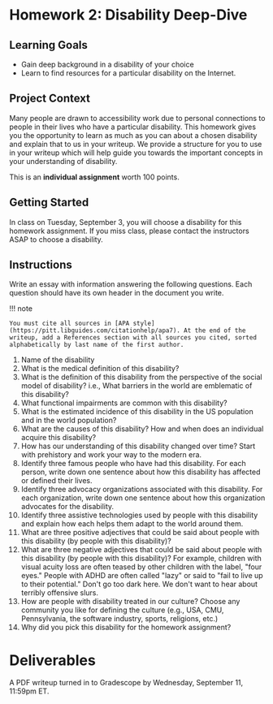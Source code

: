 # Homework 2: Disability Deep-Dive

## Learning Goals

- Gain deep background in a disability of your choice
- Learn to find resources for a particular disability on the Internet.

## Project Context

Many people are drawn to accessibility work due to personal connections to people in their lives who have a particular disability. This homework gives you the opportunity to learn as much as you can 
about a chosen disability and explain that to us in your writeup. We provide a structure for you to use in your writeup which will help guide you towards the important concepts in your understanding of disability.

This is an **individual assignment** worth 100 points.

## Getting Started

In class on Tuesday, September 3, you will choose a disability for this homework assignment. If you miss class, please contact the instructors ASAP to choose a disability.

## Instructions

Write an essay with information answering the following questions. Each question should have its own header in the document you write. 

!!! note 

    You must cite all sources in [APA style](https://pitt.libguides.com/citationhelp/apa7). At the end of the writeup, add a References section with all sources you cited, sorted alphabetically by last name of the first author.


1. Name of the disability
1. What is the medical definition of this disability?
1. What is the definition of this disability from the perspective of the social model of disability? i.e., What barriers in the world are emblematic of this disability?
1. What functional impairments are common with this disability?
1. What is the estimated incidence of this disability in the US population and in the world population?
1. What are the causes of this disability? How and when does an individual acquire this disability? 
1. How has our understanding of this disability changed over time? Start with prehistory and work your way to the modern era.
1. Identify three famous people who have had this disability. For each person, write down one sentence about how this disability has affected or defined their lives.
1. Identify three advocacy organizations associated with this disability. For each organization, write down one sentence about how this organization advocates for the disability.
1. Identify three assistive technologies used by people with this disability and explain how each helps them adapt to the world around them.
1. What are three positive adjectives that could be said about people with this disability (by people with this disability)?
1. What are three negative adjectives that could be said about people with this disability (by people with this disability)? For example, children with visual acuity loss are often teased by other children with the label, "four eyes." People with ADHD are often called "lazy" or said to "fail to live up to their potential." Don't go too dark here. We don't want to hear about terribly offensive slurs.
1. How are people with disability treated in our culture? Choose any community you like for defining the culture (e.g., USA, CMU, Pennsylvania, the software industry, sports, religions, etc.)
1. Why did you pick this disability for the homework assignment?

# Deliverables

A PDF writeup turned in to Gradescope by Wednesday, September 11, 11:59pm ET.
